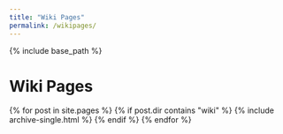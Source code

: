```yaml
---
title: "Wiki Pages"
permalink: /wikipages/
---
```


{% include base_path %}

<h1>Wiki Pages</h1>
{% for post in site.pages %}
  {% if post.dir contains "wiki" %}
    {% include archive-single.html %}
  {% endif %}
{% endfor %}